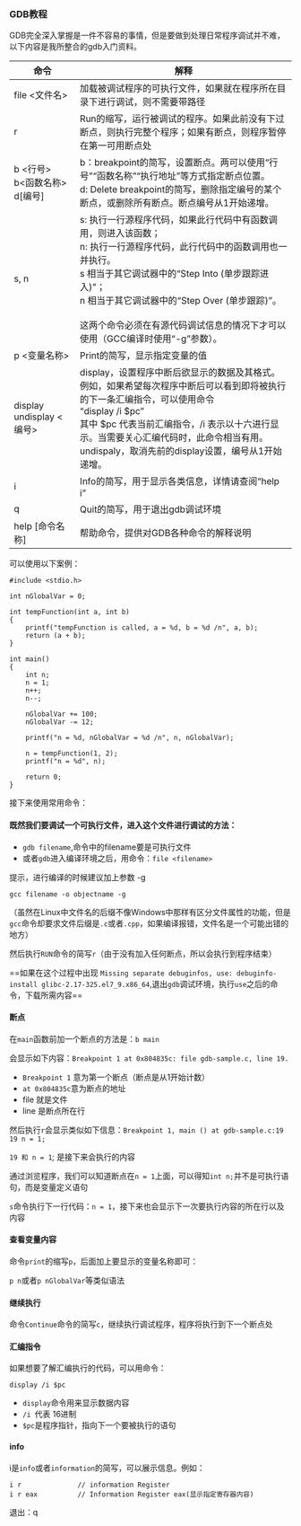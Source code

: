 ### GDB教程



GDB完全深入掌握是一件不容易的事情，但是要做到处理日常程序调试并不难，以下内容是我所整合的gdb入门资料。

| 命令                                  | 解释                                                         |
| ------------------------------------- | ------------------------------------------------------------ |
| file <文件名>                         | 加载被调试程序的可执行文件，如果就在程序所在目录下进行调试，则不需要带路径 |
| r                                     | Run的缩写，运行被调试的程序。如果此前没有下过断点，则执行完整个程序；如果有断点，则程序暂停在第一可用断点处 |
| b <行号>  <br/>b<函数名称>    d[编号] | b：breakpoint的简写，设置断点。两可以使用“行号”“函数名称”“执行地址”等方式指定断点位置。<br/>d: Delete breakpoint的简写，删除指定编号的某个断点，或删除所有断点。断点编号从1开始递增。 |
| s, n                                  | s: 执行一行源程序代码，如果此行代码中有函数调用，则进入该函数；<br/>n: 执行一行源程序代码，此行代码中的函数调用也一并执行。<br/>s 相当于其它调试器中的“Step Into (单步跟踪进入)”；<br/>n 相当于其它调试器中的“Step Over (单步跟踪)”。<br/><br/>这两个命令必须在有源代码调试信息的情况下才可以使用（GCC编译时使用“-g”参数）。 |
| p <变量名称>                          | Print的简写，显示指定变量的值                                |
| display  <br/>undisplay <编号>        | display，设置程序中断后欲显示的数据及其格式。<br/>例如，如果希望每次程序中断后可以看到即将被执行的下一条汇编指令，可以使用命令<br/>“display /i $pc”<br/>其中 $pc 代表当前汇编指令，/i 表示以十六进行显示。当需要关心汇编代码时，此命令相当有用。<br/>undispaly，取消先前的display设置，编号从1开始递增。 |
| i                                     | Info的简写，用于显示各类信息，详情请查阅“help i”             |
| q                                     | Quit的简写，用于退出gdb调试环境                              |
| help [命令名称]                       | 帮助命令，提供对GDB各种命令的解释说明                        |

可以使用以下案例：

```
#include <stdio.h>

int nGlobalVar = 0;

int tempFunction(int a, int b)
{
    printf("tempFunction is called, a = %d, b = %d /n", a, b);
    return (a + b);
}

int main()
{
    int n;
    n = 1;
    n++;
    n--;

    nGlobalVar += 100;
    nGlobalVar -= 12;

    printf("n = %d, nGlobalVar = %d /n", n, nGlobalVar);

    n = tempFunction(1, 2);
    printf("n = %d", n);

    return 0;
}
```

接下来使用常用命令：

#### 既然我们要调试一个可执行文件，进入这个文件进行调试的方法：

* `gdb filename`,命令中的filename要是可执行文件
* 或者`gdb`进入编译环境之后，用命令：`file <filename>`

提示，进行编译的时候建议加上参数 -g

```
gcc filename -o objectname -g
```

（虽然在Linux中文件名的后缀不像Windows中那样有区分文件属性的功能，但是`gcc`命令却要求文件后缀是`.c`或者`.cpp`，如果编译报错，文件名是一个可能出错的地方）

然后执行`RUN`命令的简写`r`（由于没有加入任何断点，所以会执行到程序结束）

==如果在这个过程中出现 `Missing separate debuginfos, use: debuginfo-install glibc-2.17-325.el7_9.x86_64`,退出`gdb`调试环境，执行`use`之后的命令，下载所需内容==

#### 断点

在`main`函数前加一个断点的方法是：`b main`

会显示如下内容：`Breakpoint 1 at 0x804835c: file gdb-sample.c, line 19.`

* `Breakpoint 1` 意为第一个断点（断点是从1开始计数）
* `at 0x804835c`意为断点的地址
* file 就是文件
* line 是断点所在行

然后执行`r`会显示类似如下信息：`Breakpoint 1, main () at gdb-sample.c:19   19 n = 1;`

`19 和 n = 1`; 是接下来会执行的内容

通过浏览程序，我们可以知道断点在`n = 1`上面，可以得知`int n;`并不是可执行语句，而是变量定义语句

`s`命令执行下一行代码：`n = 1`，接下来也会显示下一次要执行内容的所在行以及内容

#### 查看变量内容

命令`print`的缩写`p`，后面加上要显示的变量名称即可：

`p n`或者`p nGlobalVar`等类似语法

#### 继续执行

命令`Continue`命令的简写`c`，继续执行调试程序，程序将执行到下一个断点处

#### 汇编指令

如果想要了解汇编执行的代码，可以用命令：

```
display /i $pc
```

* `display`命令用来显示数据内容
* `/i `代表 16进制
* `$pc`是程序指针，指向下一个要被执行的语句

#### info

i是`info`或者`information`的简写，可以展示信息。例如：

``` 
i r              // information Register
i r eax          // Information Register eax(显示指定寄存器内容)
```

退出：q

